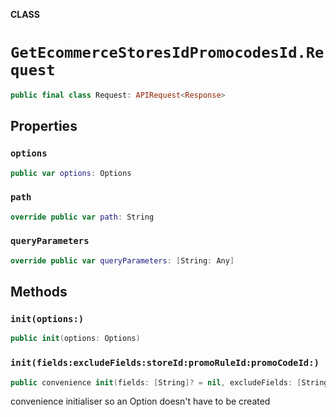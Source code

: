 **CLASS**

# `GetEcommerceStoresIdPromocodesId.Request`

```swift
public final class Request: APIRequest<Response>
```

## Properties
### `options`

```swift
public var options: Options
```

### `path`

```swift
override public var path: String
```

### `queryParameters`

```swift
override public var queryParameters: [String: Any]
```

## Methods
### `init(options:)`

```swift
public init(options: Options)
```

### `init(fields:excludeFields:storeId:promoRuleId:promoCodeId:)`

```swift
public convenience init(fields: [String]? = nil, excludeFields: [String]? = nil, storeId: String, promoRuleId: String, promoCodeId: String)
```

convenience initialiser so an Option doesn't have to be created
